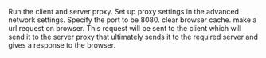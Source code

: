 Run the client and server proxy.
Set up proxy settings in the advanced network settings. Specify the port to be 8080.
clear browser cache.
make a url request on browser. 
This request will be sent to the client which will send it to the server proxy that ultimately sends it to the required server and gives a response to the browser.
